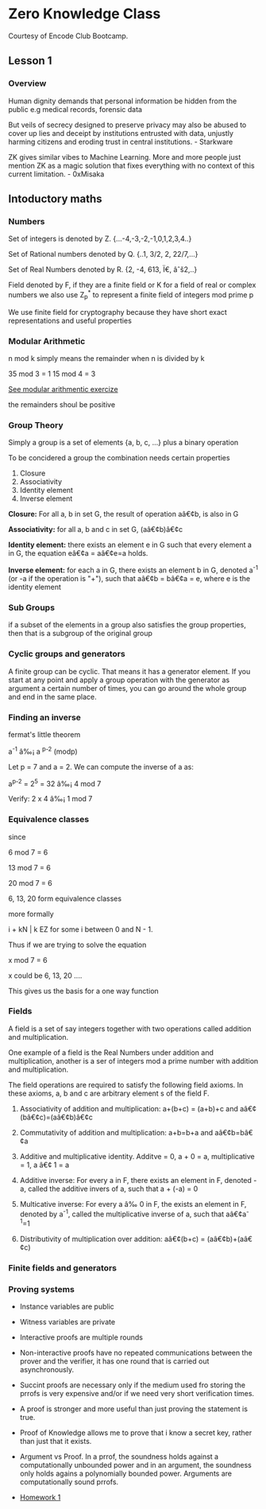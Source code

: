 # Zero Knowledge Class

Courtesy of Encode Club Bootcamp.

## Lesson 1

### Overview

Human dignity demands that personal information be hidden from the public e.g medical records, forensic data

But veils of secrecy designed to preserve privacy may also be abused to cover up lies and deceipt by institutions entrusted with data, unjustly harming citizens and eroding trust in central institutions. - Starkware

ZK gives similar vibes to Machine Learning. More and more people just mention ZK as a magic solution that fixes everything with no context of this current limitation. - 0xMisaka

## Intoductory maths

### Numbers

Set of integers is denoted by Z. {...-4,-3,-2,-1,0,1,2,3,4..}

Set of Rational numbers denoted by Q. {..1, 3/2, 2, 22/7,...}

Set of Real Numbers denoted by R. {2, -4, 613, Ï€, âˆš2,..}

Field denoted by F, if they are a finite field or K  for a field of real or complex numbers we also use Z<sub>p</sub><sup>*</sup> to represent a finite field of integers mod prime p

We use finite field for cryptography because they have short exact representations and useful properties

### Modular Arithmetic

n mod k simply means the remainder when n is divided by k

35 mod 3 = 1
15 mod 4 = 3

[See modular arithmentic exercize](https://www.khanacademy.org/computing/computer-science/cryptography/modarithmetic/a/what-is-modular-arithmetic)

the remainders shoul be positive

### Group Theory

Simply a group is a set of elements {a, b, c, ...} plus a binary operation

To be concidered a group the combination needs certain properties

1. Closure
2. Associativity
3. Identity element
4. Inverse element

**Closure:** For all a, b in set G, the result of operation aâ€¢b, is also in G

**Associativity:** for all a, b and c in set G, (aâ€¢b)â€¢c

**Identity element:** there exists an element e in G such that every element a in G, the equation eâ€¢a = aâ€¢e=a holds.

**Inverse element:** for each a in G, there exists an element b in G, denoted a<sup>-1</sup> (or -a if the operation is "+"), such that aâ€¢b = bâ€¢a = e, where e is the identity element

### Sub Groups

if a subset of the elements in a group also satisfies the group properties, then that is a subgroup of the original group

### Cyclic groups and generators

A finite group can be cyclic. That means it has a generator element. If you start at any point and apply a group operation with the generator as argument a certain number of times, you can go around the whole group and end in the same place.

### Finding an inverse

fermat's little theorem

a<sup>-1</sup> â‰¡ a <sup>p-2</sup> (modp)

Let p = 7 and a = 2. We can compute the inverse of a as:

a<sup>p-2</sup> = 2<sup>5</sup> = 32 â‰¡ 4 mod 7

Verify: 2 x 4 â‰¡ 1 mod 7

### Equivalence classes

since

6 mod 7 = 6

13 mod 7 = 6

20 mod 7 = 6

6, 13, 20 form equivalence classes

more formally

i + kN | k EZ for some i between 0 and N - 1.

Thus if we are trying to solve the equation

x mod 7 = 6

x could be 6, 13, 20 ....

This gives us the basis for a one way function

### Fields

A field is a set of say integers together with two operations called addition and multiplication.

One example of a field is the Real Numbers under addition and multiplication, another is a ser of integers mod a prime number with addition and multiplication.

The field operations are required to satisfy the following field axioms. In these axioms, a, b and c are arbitrary element s of the field F.

1. Associativity of addition and multiplication: a+(b+c) = (a+b)+c and  aâ€¢(bâ€¢c)=(aâ€¢b)â€¢c

2. Commutativity of addition and multiplication: a+b=b+a and aâ€¢b=bâ€¢a

3. Additive and multiplicative identity. Additve = 0, a + 0 = a, multiplicative = 1, a â€¢ 1 = a

4. Additive inverse: For every a in F, there exists an element in F, denoted -a, called the additive invers of a, such that a + (-a) = 0

5. Multicative inverse: For every a â‰  0 in F, the exists an element in F, denoted by a<sup>-1</sup>, called the multiplicative inverse of a, such that aâ€¢a<sup>-1</sup>=1

6. Distributivity of multiplication over addition: aâ€¢(b+c) = (aâ€¢b)+(aâ€¢c)

### Finite fields and generators

### Proving systems

- Instance variables are public
- Witness variables are private

- Interactive proofs are multiple rounds
- Non-interactive proofs have no repeated communications between the prover and the verifier, it has one round that is carried out asynchronously.
- Succint proofs are necessary only if the medium used fro storing the prrofs is very expensive and/or if we need very short verification times.
- A proof is stronger and more useful than just proving the statement is true.
- Proof of Knowledge allows me to prove that i know a secret key, rather than just that it exists.
- Argument vs Proof. In a prrof, the soundness holds against a computationally unbounded power and in an argument, the soundness only holds agains a polynomially bounded power. Arguments are computationally sound prrofs.

- [Homework 1](./homework/homework1.py)
